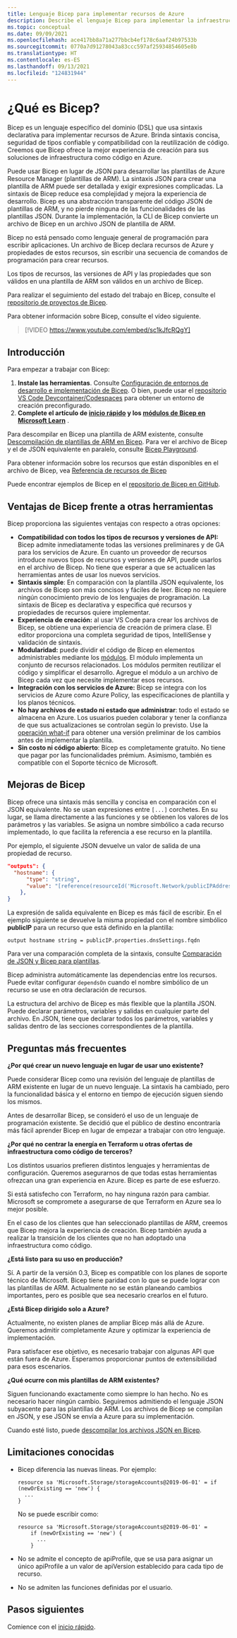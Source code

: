 ```yaml
---
title: Lenguaje Bicep para implementar recursos de Azure
description: Describe el lenguaje Bicep para implementar la infraestructura en Azure. Ofrece una experiencia de creación mejorada sobre el uso de JSON para desarrollar plantillas.
ms.topic: conceptual
ms.date: 09/09/2021
ms.openlocfilehash: ace417bb8a71a277bbcb4ef178c6aaf24b97533b
ms.sourcegitcommit: 0770a7d91278043a83ccc597af25934854605e8b
ms.translationtype: HT
ms.contentlocale: es-ES
ms.lasthandoff: 09/13/2021
ms.locfileid: "124831944"
---
```

# <a name="what-is-bicep"></a>¿Qué es Bicep?

Bicep es un lenguaje específico del dominio (DSL) que usa sintaxis declarativa para implementar recursos de Azure. Brinda sintaxis concisa, seguridad de tipos confiable y compatibilidad con la reutilización de código. Creemos que Bicep ofrece la mejor experiencia de creación para sus soluciones de infraestructura como código en Azure.

Puede usar Bicep en lugar de JSON para desarrollar las plantillas de Azure Resource Manager (plantillas de ARM). La sintaxis JSON para crear una plantilla de ARM puede ser detallada y exigir expresiones complicadas. La sintaxis de Bicep reduce esa complejidad y mejora la experiencia de desarrollo. Bicep es una abstracción transparente del código JSON de plantillas de ARM, y no pierde ninguna de las funcionalidades de las plantillas JSON. Durante la implementación, la CLI de Bicep convierte un archivo de Bicep en un archivo JSON de plantilla de ARM.

Bicep no está pensado como lenguaje general de programación para escribir aplicaciones. Un archivo de Bicep declara recursos de Azure y propiedades de estos recursos, sin escribir una secuencia de comandos de programación para crear recursos.

Los tipos de recursos, las versiones de API y las propiedades que son válidos en una plantilla de ARM son válidos en un archivo de Bicep.

Para realizar el seguimiento del estado del trabajo en Bicep, consulte el [repositorio de proyectos de Bicep](https://github.com/Azure/bicep).

Para obtener información sobre Bicep, consulte el vídeo siguiente.

> [!VIDEO https://www.youtube.com/embed/sc1kJfcRQgY]

## <a name="get-started"></a>Introducción

Para empezar a trabajar con Bicep:

1. **Instale las herramientas**. Consulte [Configuración de entornos de desarrollo e implementación de Bicep](./install.md). O bien, puede usar el [repositorio VS Code Devcontainer/Codespaces](https://github.com/Azure/vscode-remote-try-bicep) para obtener un entorno de creación preconfigurado.
2. **Complete el artículo de [inicio rápido](./quickstart-create-bicep-use-visual-studio-code.md) y los [módulos de Bicep en Microsoft Learn](./learn-bicep.md)** .

Para descompilar en Bicep una plantilla de ARM existente, consulte [Descompilación de plantillas de ARM en Bicep](./decompile.md). Para ver el archivo de Bicep y el de JSON equivalente en paralelo, consulte [Bicep Playground](https://bicepdemo.z22.web.core.windows.net/).

Para obtener información sobre los recursos que están disponibles en el archivo de Bicep, vea [Referencia de recursos de Bicep](/azure/templates/)

Puede encontrar ejemplos de Bicep en el [repositorio de Bicep en GitHub](https://github.com/Azure/bicep/tree/main/docs/examples).

## <a name="benefits-of-bicep-versus-other-tools"></a>Ventajas de Bicep frente a otras herramientas

Bicep proporciona las siguientes ventajas con respecto a otras opciones:

- **Compatibilidad con todos los tipos de recursos y versiones de API:** Bicep admite inmediatamente todas las versiones preliminares y de GA para los servicios de Azure. En cuanto un proveedor de recursos introduce nuevos tipos de recursos y versiones de API, puede usarlos en el archivo de Bicep. No tiene que esperar a que se actualicen las herramientas antes de usar los nuevos servicios.
- **Sintaxis simple**: En comparación con la plantilla JSON equivalente, los archivos de Bicep son más concisos y fáciles de leer. Bicep no requiere ningún conocimiento previo de los lenguajes de programación. La sintaxis de Bicep es declarativa y especifica qué recursos y propiedades de recursos quiere implementar.
- **Experiencia de creación:** al usar VS Code para crear los archivos de Bicep, se obtiene una experiencia de creación de primera clase. El editor proporciona una completa seguridad de tipos, IntelliSense y validación de sintaxis.
- **Modularidad:** puede dividir el código de Bicep en elementos administrables mediante los [módulos](./modules.md). El módulo implementa un conjunto de recursos relacionados. Los módulos permiten reutilizar el código y simplificar el desarrollo. Agregue el módulo a un archivo de Bicep cada vez que necesite implementar esos recursos.
- **Integración con los servicios de Azure:** Bicep se integra con los servicios de Azure como Azure Policy, las especificaciones de plantilla y los planos técnicos.
- **No hay archivos de estado ni estado que administrar**: todo el estado se almacena en Azure. Los usuarios pueden colaborar y tener la confianza de que sus actualizaciones se controlan según lo previsto. Use la [operación what-if](./deploy-what-if.md) para obtener una versión preliminar de los cambios antes de implementar la plantilla.
- **Sin costo ni código abierto**: Bicep es completamente gratuito. No tiene que pagar por las funcionalidades prémium. Asimismo, también es compatible con el Soporte técnico de Microsoft.

## <a name="bicep-improvements"></a>Mejoras de Bicep

Bicep ofrece una sintaxis más sencilla y concisa en comparación con el JSON equivalente. No se usan expresiones entre `[...]` corchetes. En su lugar, se llama directamente a las funciones y se obtienen los valores de los parámetros y las variables. Se asigna un nombre simbólico a cada recurso implementado, lo que facilita la referencia a ese recurso en la plantilla.

Por ejemplo, el siguiente JSON devuelve un valor de salida de una propiedad de recurso.

```json
"outputs": {
  "hostname": {
      "type": "string",
      "value": "[reference(resourceId('Microsoft.Network/publicIPAddresses', variables('publicIPAddressName'))).dnsSettings.fqdn]"
    },
}
```

La expresión de salida equivalente en Bicep es más fácil de escribir. En el ejemplo siguiente se devuelve la misma propiedad con el nombre simbólico **publicIP** para un recurso que está definido en la plantilla:

```bicep
output hostname string = publicIP.properties.dnsSettings.fqdn
```

Para ver una comparación completa de la sintaxis, consulte [Comparación de JSON y Bicep para plantillas](compare-template-syntax.md).

Bicep administra automáticamente las dependencias entre los recursos. Puede evitar configurar `dependsOn` cuando el nombre simbólico de un recurso se use en otra declaración de recursos.

La estructura del archivo de Bicep es más flexible que la plantilla JSON. Puede declarar parámetros, variables y salidas en cualquier parte del archivo. En JSON, tiene que declarar todos los parámetros, variables y salidas dentro de las secciones correspondientes de la plantilla.

## <a name="faq"></a>Preguntas más frecuentes

**¿Por qué crear un nuevo lenguaje en lugar de usar uno existente?**

Puede considerar Bicep como una revisión del lenguaje de plantillas de ARM existente en lugar de un nuevo lenguaje. La sintaxis ha cambiado, pero la funcionalidad básica y el entorno en tiempo de ejecución siguen siendo los mismos.

Antes de desarrollar Bicep, se consideró el uso de un lenguaje de programación existente. Se decidió que el público de destino encontraría más fácil aprender Bicep en lugar de empezar a trabajar con otro lenguaje.

**¿Por qué no centrar la energía en Terraform u otras ofertas de infraestructura como código de terceros?**

Los distintos usuarios prefieren distintos lenguajes y herramientas de configuración. Queremos asegurarnos de que todas estas herramientas ofrezcan una gran experiencia en Azure. Bicep es parte de ese esfuerzo.

Si está satisfecho con Terraform, no hay ninguna razón para cambiar. Microsoft se compromete a asegurarse de que Terraform en Azure sea lo mejor posible.

En el caso de los clientes que han seleccionado plantillas de ARM, creemos que Bicep mejora la experiencia de creación. Bicep también ayuda a realizar la transición de los clientes que no han adoptado una infraestructura como código.

**¿Está listo para su uso en producción?**

Sí. A partir de la versión 0.3, Bicep es compatible con los planes de soporte técnico de Microsoft. Bicep tiene paridad con lo que se puede lograr con las plantillas de ARM. Actualmente no se están planeando cambios importantes, pero es posible que sea necesario crearlos en el futuro.

**¿Está Bicep dirigido solo a Azure?**

Actualmente, no existen planes de ampliar Bicep más allá de Azure. Queremos admitir completamente Azure y optimizar la experiencia de implementación.

Para satisfacer ese objetivo, es necesario trabajar con algunas API que están fuera de Azure. Esperamos proporcionar puntos de extensibilidad para esos escenarios.

**¿Qué ocurre con mis plantillas de ARM existentes?**

Siguen funcionando exactamente como siempre lo han hecho. No es necesario hacer ningún cambio. Seguiremos admitiendo el lenguaje JSON subyacente para las plantillas de ARM. Los archivos de Bicep se compilan en JSON, y ese JSON se envía a Azure para su implementación.

Cuando esté listo, puede [descompilar los archivos JSON en Bicep](./decompile.md).

## <a name="known-limitations"></a>Limitaciones conocidas

- Bicep diferencia las nuevas líneas. Por ejemplo:

    ```bicep
    resource sa 'Microsoft.Storage/storageAccounts@2019-06-01' = if (newOrExisting == 'new') {
      ...
    }
    ```

    No se puede escribir como:

    ```bicep
    resource sa 'Microsoft.Storage/storageAccounts@2019-06-01' =
        if (newOrExisting == 'new') {
          ...
        }
    ```

- No se admite el concepto de apiProfile, que se usa para asignar un único apiProfile a un valor de apiVersion establecido para cada tipo de recurso.
- No se admiten las funciones definidas por el usuario.

## <a name="next-steps"></a>Pasos siguientes

Comience con el [inicio rápido](./quickstart-create-bicep-use-visual-studio-code.md).
